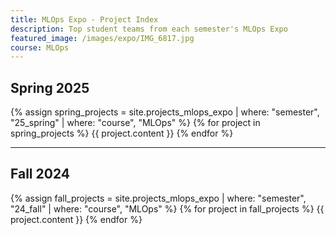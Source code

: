 ```yaml
---
title: MLOps Expo - Project Index
description: Top student teams from each semester's MLOps Expo
featured_image: /images/expo/IMG_6817.jpg
course: MLOps
---
```


## Spring 2025

{% assign spring_projects = site.projects_mlops_expo | where: "semester", "25_spring" | where: "course", "MLOps" %}
{% for project in spring_projects %}
{{ project.content }}
{% endfor %}

---

## Fall 2024

{% assign fall_projects = site.projects_mlops_expo | where: "semester", "24_fall" | where: "course", "MLOps" %}
{% for project in fall_projects %}
{{ project.content }}
{% endfor %}
